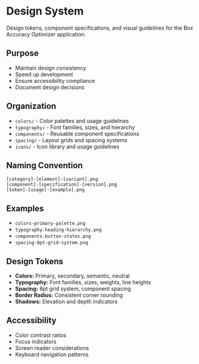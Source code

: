 # Design System

Design tokens, component specifications, and visual guidelines for the Box Accuracy Optimizer application.

## Purpose
- Maintain design consistency
- Speed up development
- Ensure accessibility compliance
- Document design decisions

## Organization
- `colors/` - Color palettes and usage guidelines
- `typography/` - Font families, sizes, and hierarchy
- `components/` - Reusable component specifications
- `spacing/` - Layout grids and spacing systems
- `icons/` - Icon library and usage guidelines

## Naming Convention
```
[category]-[element]-[variant].png
[component]-[specification]-[version].png
[token]-[usage]-[example].png
```

## Examples
- `colors-primary-palette.png`
- `typography-heading-hierarchy.png`
- `components-button-states.png`
- `spacing-8pt-grid-system.png`

## Design Tokens
- **Colors:** Primary, secondary, semantic, neutral
- **Typography:** Font families, sizes, weights, line heights
- **Spacing:** 8pt grid system, component spacing
- **Border Radius:** Consistent corner rounding
- **Shadows:** Elevation and depth indicators

## Accessibility
- Color contrast ratios
- Focus indicators
- Screen reader considerations
- Keyboard navigation patterns 